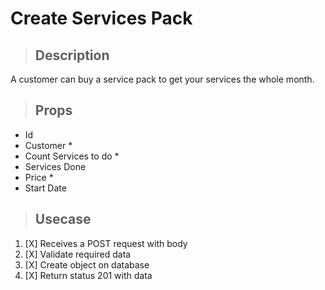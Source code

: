 # Create Services Pack
> ## Description
A customer can buy a service pack to get your services the whole month.

> ## Props
- Id
- Customer *
- Count Services to do *
- Services Done
- Price *
- Start Date

> ## Usecase
1. [X] Receives a POST request with body
2. [X] Validate required data
3. [X] Create object on database
4. [X] Return status 201 with data
